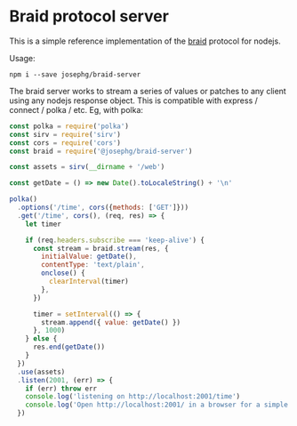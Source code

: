 # Braid protocol server

This is a simple reference implementation of the [braid](https://github.com/braid-org/braid-spec/) protocol for nodejs.

Usage:

```
npm i --save josephg/braid-server
```

The braid server works to stream a series of values or patches to any client using any nodejs response object. This is compatible with express / connect / polka / etc. Eg, with polka:

```javascript
const polka = require('polka')
const sirv = require('sirv')
const cors = require('cors')
const braid = require('@josephg/braid-server')

const assets = sirv(__dirname + '/web')

const getDate = () => new Date().toLocaleString() + '\n'

polka()
  .options('/time', cors({methods: ['GET']}))
  .get('/time', cors(), (req, res) => {
    let timer

    if (req.headers.subscribe === 'keep-alive') {
      const stream = braid.stream(res, {
        initialValue: getDate(),
        contentType: 'text/plain',
        onclose() {
          clearInterval(timer)
        },
      })

      timer = setInterval(() => {
        stream.append({ value: getDate() })
      }, 1000)
    } else {
      res.end(getDate())
    }
  })
  .use(assets)
  .listen(2001, (err) => {
    if (err) throw err
    console.log('listening on http://localhost:2001/time')
    console.log('Open http://localhost:2001/ in a browser for a simple demo')
  })
```
